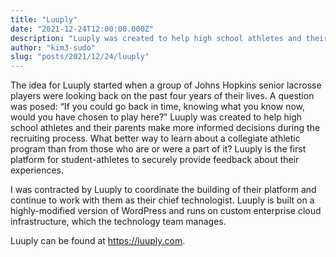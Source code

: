 ```yaml
---
title: "Luuply"
date: "2021-12-24T12:00:00.000Z"
description: "Luuply was created to help high school athletes and their parents make more informed decisions during the recruiting process."
author: "kim3-sudo"
slug: "posts/2021/12/24/luuply"
---
```

The idea for Luuply started when a group of Johns Hopkins senior lacrosse players were looking back on the past four years of their lives. A question was posed: “If you could go back in time, knowing what you know now, would you have chosen to play here?” Luuply was created to help high school athletes and their parents make more informed decisions during the recruiting process. What better way to learn about a collegiate athletic program than from those who are or were a part of it? Luuply is the first platform for student-athletes to securely provide feedback about their experiences.

I was contracted by Luuply to coordinate the building of their platform and continue to work with them as their chief technologist. Luuply is built on a highly-modified version of WordPress and runs on custom enterprise cloud infrastructure, which the technology team manages.

Luuply can be found at https://luuply.com.
